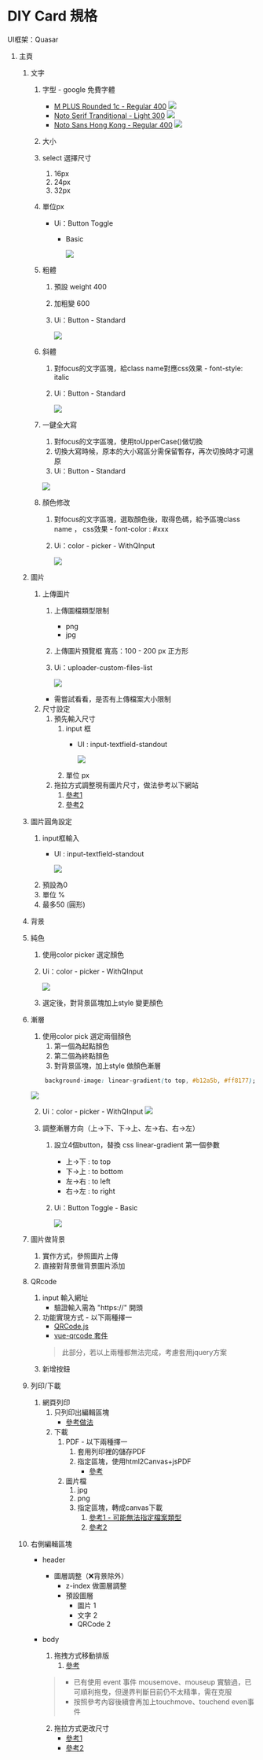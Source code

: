 # DIY Card 規格

UI框架：Quasar

1. 主頁
   1. 文字
      1. 字型 - google 免費字體
         - [M PLUS Rounded 1c - Regular 400](https://fonts.google.com/specimen/M+PLUS+Rounded+1c?preview.text=%E5%AD%97%E9%AB%94&preview.text_type=custom)
            ![](../imgs/M%20Plus%20Rounded%201c%20-%20Regular%20400.png)
         - [Noto Serif Tranditional - Light 300](https://fonts.google.com/noto/specimen/Noto+Serif+TC?preview.text=%E5%AD%97%E9%AB%94&preview.text_type=custom)
            ![](../imgs/Noto%20Serif%20Tranditional%20-%20Light%20300.png)
         - [Noto Sans Hong Kong - Regular 400](https://fonts.google.com/noto/specimen/Noto+Sans+HK?preview.text=%E5%AD%97%E9%AB%94&preview.text_type=custom)
            ![](../imgs/Noto%20Sans%20Hong%20Kong%20-%20Regular%20400.png) 
      2.  大小
         1. select 選擇尺寸
            1. 16px
            2. 24px
            3. 32px
         2. 單位px
            - Ui：Button Toggle
              - Basic
              
                  ![](../imgs/button-toggle-basic.png) 
         3. 粗體
            1. 預設 weight 400
            2. 加粗變 600
            3. Ui：Button - Standard

               ![](../imgs/button-standard.png) 
         4. 斜體
            1. 對focus的文字區塊，給class name對應css效果 - font-style: italic
            2. Ui：Button - Standard

               ![](../imgs/button-standard.png) 
         5. 一鍵全大寫
            1. 對focus的文字區塊，使用toUpperCase()做切換
            2. 切換大寫時候，原本的大小寫區分需保留暫存，再次切換時才可還原
            3. Ui：Button - Standard

              ![](../imgs/button-standard.png)
         6. 顏色修改
            1. 對focus的文字區塊，選取顏色後，取得色碼，給予區塊class name ， css效果 - font-color : #xxx
            2. Ui：color - picker - WithQInput

               ![](../imgs/color-pick-withQInput.png)
   2. 圖片
      1. 上傳圖片
         1. 上傳圖檔類型限制
            - png
            - jpg
         2. 上傳圖片預覽框 寬高：100 - 200 px 正方形
         3. Ui：uploader-custom-files-list

            ![](../imgs/uploader-custom-files-list.png)
         - 需嘗試看看，是否有上傳檔案大小限制
      2. 尺寸設定
         1. 預先輸入尺寸
            1. input 框
               - UI : input-textfield-standout

                  ![](../imgs/input-textfield-standout.png) 
            2. 單位 px
         2. 拖拉方式調整現有圖片尺寸，做法參考以下網站
            1. [參考1](https://juejin.cn/post/7117990537004580878)
            2. [參考2](https://cloud.tencent.com/developer/article/1938617)
   3. 圖片圓角設定
      1. input框輸入
         - UI : input-textfield-standout

            ![](../imgs/input-textfield-standout.png) 
      2. 預設為0
      3. 單位 %
      4. 最多50 (圓形)
   4. 背景 
     1. 純色
         1. 使用color picker 選定顏色
         2. Ui：color - picker - WithQInput

            ![](../imgs/color-pick-withQInput.png)
         3. 選定後，對背景區塊加上style 變更顏色
     2. 漸層
        1. 使用color pick 選定兩個顏色
           1. 第一個為起點顏色
           2. 第二個為終點顏色
           3. 對背景區塊，加上style 做顏色漸層

        ```css
            background-image: linear-gradient(to top, #b12a5b, #ff8177); 
         ```

         ![](../imgs/漸層範本.png)

        2. Ui：color - picker - WithQInput
            ![](../imgs/color-pick-withQInput.png)

        3. 調整漸層方向（上→下、下→上、左→右、右→左）
           1. 設立4個button，替換 css linear-gradient 第一個參數 
               - 上→下 : to top
               - 下→上 : to bottom
               - 左→右 : to left
               - 右→左 : to right
           2. Ui：Button Toggle - Basic

               ![](../imgs/button-toggle-basic.png)
     3. 圖片做背景
        1. 實作方式，參照圖片上傳
        2. 直接對背景做背景圖片添加 
   5. QRcode
      1. input 輸入網址
         - 驗證輸入需為 "https://" 開頭
      2. 功能實現方式 - 以下兩種擇一
         - [QRCode.js](http://code.ciaoca.com/javascript/qrcode/)
         - [vue-qrcode 套件](https://github.com/fengyuanchen/vue-qrcode)   
          > 此部分，若以上兩種都無法完成，考慮套用jquery方案 
      3. 新增按鈕 
   6. 列印/下載
      1. 網頁列印
         1. 只列印出編輯區塊
            - [參考做法](https://cyublog.com/articles/javascript-zh/zh-window-print/) 
         2. 下載
            1. PDF - 以下兩種擇一
               1. 套用列印裡的儲存PDF
               2. 指定區塊，使用html2Canvas+jsPDF
                  - [參考](https://juejin.cn/post/7001004981882519582)
            2. 圖片檔
               1. jpg
               2. png
               3. 指定區塊，轉成canvas下載
                  1. [參考1 - 可能無法指定檔案類型](https://blog.csdn.net/qq_45325810/article/details/125274204)
                  2. [參考2](https://blog.csdn.net/qq_45325810/article/details/125274204)
   7. 右側編輯區塊
      - header
        - 圖層調整（❌背景除外）
           - z-index 做圖層調整
           - 預設圖層
              - 圖片 1
              - 文字 2
              - QRCode 2
      - body
        1. 拖拽方式移動排版 
           1. [參考](https://codepen.io/DeyJordan/pen/oNaavJg)
        > - 已有使用 event 事件 mousemove、mouseup 實驗過，已可順利拖曳，但邊界判斷目前仍不太精準，需在克服
        > - 按照參考內容後續會再加上touchmove、touchend even事件

        2. 拖拉方式更改尺寸  
           - [參考1](https://juejin.cn/post/7117990537004580878)
           - [參考2](https://cloud.tencent.com/developer/article/1938617) 
       
